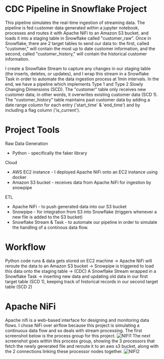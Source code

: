 # CDC Pipeline in Snowflake Project

This pipeline simulates the real-time ingestion of streaming data. The pipeline is fed customer data generated within a jupyter notebook, processes and routes it with Apache NiFi to an Amazon S3 bucket, and loads it into a staging table in Snowflake called "customer_raw". Once in Snowflake, there are 2 target tables to send our data to: the first, called "customer,"  will contain the most up to date customer information, and the second, called "customer_history," will contain the historical customer information. 

I create a Snowflake Stream to capture any changes in our staging table (the inserts, deletes, or updates), and I wrap this stream in a Snowflake Task in order to automate the data ingestion process at 1min intervals. In the end, we have a pipeline which implements Type 1 and Type 2 Slowly Changing Dimensions (SCD). The "customer" table only receives new customer data; in other words, it overwrites existing customer data (SCD 1). The "customer_history" table maintains past customer data by adding a date range column for each entry ('start_time' & 'end_time') and by including a flag column ('is_current'). 

# Project Tools
Raw Data Generation
  * Python - specifically the faker library

Cloud
  * AWS EC2 instance - I deployed Apache NiFi onto an EC2 instance using docker
  * Amazon S3 bucket - receives data from Apache NiFi for ingestion by snowpipe

ETL
  * Apache NiFi - to push generated data into our S3 bucket
  * Snowpipe - for integration from S3 into Snowflake (triggers whenever a new file is added to the S3 bucket)
  * Snowflake Stream & Task - to automate our pipeline in order to simulate the handling of a continous data flow.

# Workflow
Python code runs & data gets stored on EC2 machine -> Apache NiFi will reroute the data to an Amazon S3 bucket -> Snowpipe is triggered to load this data onto the staging table -> (CDC) A Snowflake Stream wrapped in a Snowflake Task -> inserting new data and updating old data in our first target table (SCD 1), keeping track of historical records in our second target table (SCD 2)

# Apache NiFi
Apache nifi is a web-based interface for designing and monitoring data flows. I chose NiFi over airflow because this project is simulating a continuous data flow and so deals with stream processing. The first screenshot below is the process group for this project.
![NIFI1](https://github.com/walker-at/Snowflake-DE-Project/assets/161479815/3ffc4314-c01e-4132-b798-a68f68133248)
The next screenshot goes within this process group, showing the 3 processors that fetch the newly generated file and reroute it to an aws s3 bucket, along with the 2 connections linking these processor nodes together.
![NIFI2](https://github.com/walker-at/Snowflake-DE-Project/assets/161479815/ff6e4102-4ad6-4aca-800e-2aad6dc900bf)

